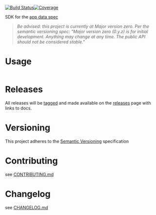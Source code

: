 [![Build Status](https://travis-ci.org/appdataspec/sdk-golang.svg?branch=master)](https://travis-ci.org/appdataspec/sdk-golang)[![Coverage](https://codecov.io/gh/appdataspec/sdk-golang/branch/master/graph/badge.svg)](https://codecov.io/gh/appdataspec/sdk-golang)

SDK for the [app data spec](https://github.com/appdataspec/spec)

> *Be advised: this project is currently at Major version zero. Per the
> semantic versioning spec: "Major version zero (0.y.z) is for initial
> development. Anything may change at any time. The public API should
> not be considered stable."*

# Usage

```go

```

# Releases

All releases will be
[tagged](https://github.com/opspec-io/sdk-golang/tags) and made
available on the
[releases](https://github.com/opspec-io/sdk-golang/releases) page with
links to docs.

# Versioning

This project adheres to the [Semantic Versioning](http://semver.org/)
specification

# Contributing

see [CONTRIBUTING.md](CONTRIBUTING.md)

# Changelog

see [CHANGELOG.md](CHANGELOG.md)
